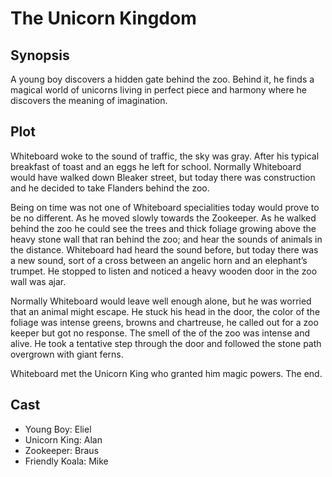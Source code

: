 # The Unicorn Kingdom

## Synopsis

A young boy discovers a hidden gate behind the zoo.
Behind it, he finds a magical world of unicorns living in perfect piece and harmony where he discovers the meaning of imagination.

## Plot

Whiteboard woke to the sound of traffic, the sky was gray.
After his typical breakfast of toast and an eggs he left for school.
Normally Whiteboard would have walked down Bleaker street, but today there was construction and he decided to take Flanders behind the zoo.

Being on time was not one of Whiteboard specialities today would prove to be no different.
As he moved slowly towards the Zookeeper.
As he walked behind the zoo he could see the trees and thick foliage growing above the heavy stone wall that ran behind the zoo; and hear the sounds of animals in the distance.
Whiteboard had heard the sound before, but today there was a new sound, sort of a cross between an angelic horn and an elephant’s trumpet.
He stopped to listen and noticed a heavy wooden door in the zoo wall was ajar.

Normally Whiteboard would leave well enough alone, but he was worried that an animal might escape.
He stuck his head in the door, the color of the foliage was intense greens, browns and chartreuse, he called out for a zoo keeper but got no response.
The smell of the of the zoo was intense and alive.
He took a tentative step through the door and followed the stone path overgrown with giant ferns.

Whiteboard met the Unicorn King who granted him magic powers.
The end.

## Cast

* Young Boy: Eliel
* Unicorn King: Alan
* Zookeeper: Braus
* Friendly Koala: Mike
